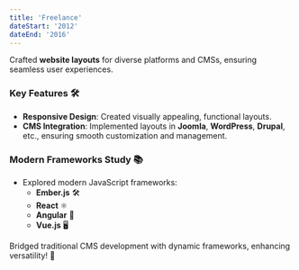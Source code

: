 ```yaml
---
title: 'Freelance'
dateStart: '2012'
dateEnd: '2016'
---
```


Crafted **website layouts** for diverse platforms and CMSs, ensuring seamless user experiences.

### Key Features 🛠️
- **Responsive Design**: Created visually appealing, functional layouts.
- **CMS Integration**: Implemented layouts in **Joomla**, **WordPress**, **Drupal**, etc., ensuring smooth customization and management.

### Modern Frameworks Study 📚
- Explored modern JavaScript frameworks:
  - **Ember.js** 🛠️
  - **React** ⚛️
  - **Angular** 🔧
  - **Vue.js** 🖥️

Bridged traditional CMS development with dynamic frameworks, enhancing versatility! 🚀
